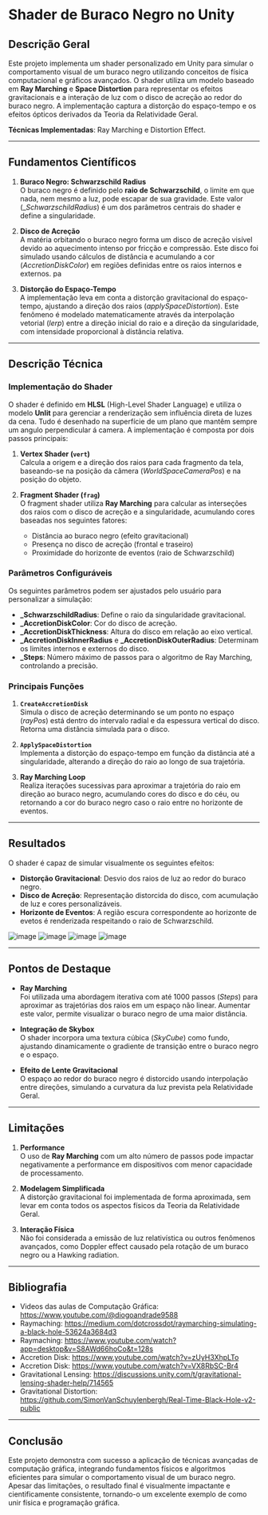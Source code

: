 # Shader de Buraco Negro no Unity

## Descrição Geral
Este projeto implementa um shader personalizado em Unity para simular o comportamento visual de um buraco negro utilizando conceitos de física computacional e gráficos avançados. O shader utiliza um modelo baseado em **Ray Marching** e **Space Distortion** para representar os efeitos gravitacionais e a interação de luz com o disco de acreção ao redor do buraco negro. A implementação captura a distorção do espaço-tempo e os efeitos ópticos derivados da Teoria da Relatividade Geral.

**Técnicas Implementadas**: Ray Marching e Distortion Effect.

---

## Fundamentos Científicos

1. **Buraco Negro: Schwarzschild Radius**  
   O buraco negro é definido pelo **raio de Schwarzschild**, o limite em que nada, nem mesmo a luz, pode escapar de sua gravidade. Este valor (__SchwarzschildRadius_) é um dos parâmetros centrais do shader e define a singularidade.

2. **Disco de Acreção**  
   A matéria orbitando o buraco negro forma um disco de acreção visível devido ao aquecimento intenso por fricção e compressão. Este disco foi simulado usando cálculos de distância e acumulando a cor (_AccretionDiskColor_) em regiões definidas entre os raios internos e externos.
pa
3. **Distorção do Espaço-Tempo**  
   A implementação leva em conta a distorção gravitacional do espaço-tempo, ajustando a direção dos raios (_applySpaceDistortion_). Este fenômeno é modelado matematicamente através da interpolação vetorial (_lerp_) entre a direção inicial do raio e a direção da singularidade, com intensidade proporcional à distância relativa.

---

## Descrição Técnica

### Implementação do Shader
O shader é definido em **HLSL** (High-Level Shader Language) e utiliza o modelo **Unlit** para gerenciar a renderização sem influência direta de luzes da cena. Tudo é desenhado na superfície de um plano que mantêm sempre um angulo perpendicular á camera. A implementação é composta por dois passos principais:

1. **Vertex Shader (`vert`)**  
   Calcula a origem e a direção dos raios para cada fragmento da tela, baseando-se na posição da câmera (_WorldSpaceCameraPos_) e na posição do objeto.

2. **Fragment Shader (`frag`)**  
   O fragment shader utiliza **Ray Marching** para calcular as interseções dos raios com o disco de acreção e a singularidade, acumulando cores baseadas nos seguintes fatores:
   - Distância ao buraco negro (efeito gravitacional)
   - Presença no disco de acreção (frontal e traseiro)
   - Proximidade do horizonte de eventos (raio de Schwarzschild)

### Parâmetros Configuráveis
Os seguintes parâmetros podem ser ajustados pelo usuário para personalizar a simulação:

- **_SchwarzschildRadius**: Define o raio da singularidade gravitacional.  
- **_AccretionDiskColor**: Cor do disco de acreção.  
- **_AccretionDiskThickness**: Altura do disco em relação ao eixo vertical.  
- **_AccretionDiskInnerRadius** e **_AccretionDiskOuterRadius**: Determinam os limites internos e externos do disco.  
- **_Steps**: Número máximo de passos para o algoritmo de Ray Marching, controlando a precisão.  

### Principais Funções
1. **`CreateAccretionDisk`**  
   Simula o disco de acreção determinando se um ponto no espaço (_rayPos_) está dentro do intervalo radial e da espessura vertical do disco. Retorna uma distância simulada para o disco.

2. **`ApplySpaceDistortion`**  
   Implementa a distorção do espaço-tempo em função da distância até a singularidade, alterando a direção do raio ao longo de sua trajetória.

3. **Ray Marching Loop**  
   Realiza iterações sucessivas para aproximar a trajetória do raio em direção ao buraco negro, acumulando cores do disco e do céu, ou retornando a cor do buraco negro caso o raio entre no horizonte de eventos.

---

## Resultados
O shader é capaz de simular visualmente os seguintes efeitos:

- **Distorção Gravitacional**: Desvio dos raios de luz ao redor do buraco negro.  
- **Disco de Acreção**: Representação distorcida do disco, com acumulação de luz e cores personalizáveis.  
- **Horizonte de Eventos**: A região escura correspondente ao horizonte de evetos é renderizada respeitando o raio de Schwarzschild.
  
![image](https://github.com/user-attachments/assets/966652c0-e40d-4c6f-8cdf-901e36a561ba)
![image](https://github.com/user-attachments/assets/ca540a61-fd79-4cbf-9170-fd445ec989ff)
![image](https://github.com/user-attachments/assets/34f6f816-76df-4b99-8ddd-6a0e2e540c96)
![image](https://github.com/user-attachments/assets/7725ddd9-c9c2-416c-bdaf-ce8d5f266e86)


---

## Pontos de Destaque
- **Ray Marching**  
  Foi utilizada uma abordagem iterativa com até 1000 passos (_Steps_) para aproximar as trajetórias dos raios em um espaço não linear. Aumentar este valor, permite visualizar o buraco negro de uma maior distância.

- **Integração de Skybox**  
  O shader incorpora uma textura cúbica (_SkyCube_) como fundo, ajustando dinamicamente o gradiente de transição entre o buraco negro e o espaço.

- **Efeito de Lente Gravitacional**  
  O espaço ao redor do buraco negro é distorcido usando interpolação entre direções, simulando a curvatura da luz prevista pela Relatividade Geral.

---

## Limitações
1. **Performance**  
   O uso de **Ray Marching** com um alto número de passos pode impactar negativamente a performance em dispositivos com menor capacidade de processamento.

2. **Modelagem Simplificada**  
   A distorção gravitacional foi implementada de forma aproximada, sem levar em conta todos os aspectos físicos da Teoria da Relatividade Geral.

3. **Interação Física**  
   Não foi considerada a emissão de luz relativística ou outros fenômenos avançados, como Doppler effect causado pela rotação de um buraco negro ou a Hawking radiation.

---

## Bibliografia

- Videos das aulas de Computação Gráfica: https://www.youtube.com/@diogoandrade9588
- Raymaching: https://medium.com/dotcrossdot/raymarching-simulating-a-black-hole-53624a3684d3
- Raymaching: https://www.youtube.com/watch?app=desktop&v=S8AWd66hoCo&t=128s
- Accretion Disk: https://www.youtube.com/watch?v=zUyH3XhpLTo
- Accretion Disk: https://www.youtube.com/watch?v=VX8RbSC-Br4
- Gravitational Lensing: https://discussions.unity.com/t/gravitational-lensing-shader-help/714565
- Gravitational Distortion: https://github.com/SimonVanSchuylenbergh/Real-Time-Black-Hole-v2-public
---

## Conclusão
Este projeto demonstra com sucesso a aplicação de técnicas avançadas de computação gráfica, integrando fundamentos físicos e algoritmos eficientes para simular o comportamento visual de um buraco negro. Apesar das limitações, o resultado final é visualmente impactante e cientificamente consistente, tornando-o um excelente exemplo de como unir física e programação gráfica.
